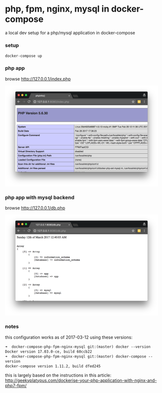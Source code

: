 # php, fpm, nginx, mysql in docker-compose

a local dev setup for a php/mysql application in docker-compose

### setup
```
docker-compose up
```

### php app
browse http://127.0.0.1/index.php

![php app index](/index.php.png?raw=true "php app index")

### php app with mysql backend
browse http://127.0.0.1/db.php

![php app db](/db.php.png?raw=true "php app db")

### notes

this configuration works as of 2017-03-12 using these versions:
```
➜  docker-compose-php-fpm-nginx-mysql git:(master) docker --version
Docker version 17.03.0-ce, build 60ccb22
➜  docker-compose-php-fpm-nginx-mysql git:(master) docker-compose --version
docker-compose version 1.11.2, build dfed245
```

this is largely based on the instructions in this article: http://geekyplatypus.com/dockerise-your-php-application-with-nginx-and-php7-fpm/
